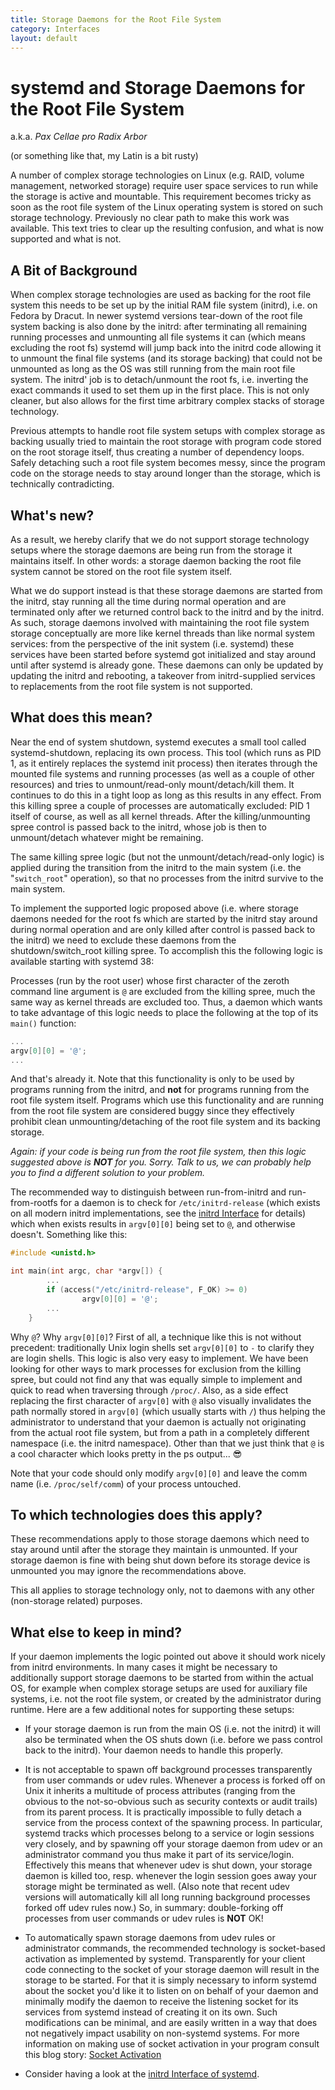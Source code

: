 ```yaml
---
title: Storage Daemons for the Root File System
category: Interfaces
layout: default
---
```


# systemd and Storage Daemons for the Root File System

a.k.a. _Pax Cellae pro Radix Arbor_

(or something like that, my Latin is a bit rusty)

A number of complex storage technologies on Linux (e.g. RAID, volume
management, networked storage) require user space services to run while the
storage is active and mountable. This requirement becomes tricky as soon as the
root file system of the Linux operating system is stored on such storage
technology. Previously no clear path to make this work was available. This text
tries to clear up the resulting confusion, and what is now supported and what
is not.

## A Bit of Background

When complex storage technologies are used as backing for the root file system
this needs to be set up by the initial RAM file system (initrd), i.e. on Fedora
by Dracut. In newer systemd versions tear-down of the root file system backing
is also done by the initrd: after terminating all remaining running processes
and unmounting all file systems it can (which means excluding the root fs)
systemd will jump back into the initrd code allowing it to unmount the final
file systems (and its storage backing) that could not be unmounted as long as
the OS was still running from the main root file system. The initrd' job is to
detach/unmount the root fs, i.e. inverting the exact commands it used to set
them up in the first place. This is not only cleaner, but also allows for the
first time arbitrary complex stacks of storage technology.

Previous attempts to handle root file system setups with complex storage as
backing usually tried to maintain the root storage with program code stored on
the root storage itself, thus creating a number of dependency loops. Safely
detaching such a root file system becomes messy, since the program code on the
storage needs to stay around longer than the storage, which is technically
contradicting.


## What's new?

As a result, we hereby clarify that we do not support storage technology setups
where the storage daemons are being run from the storage it maintains
itself. In other words: a storage daemon backing the root file system cannot be
stored on the root file system itself.

What we do support instead is that these storage daemons are started from the
initrd, stay running all the time during normal operation and are terminated
only after we returned control back to the initrd and by the initrd. As such,
storage daemons involved with maintaining the root file system storage
conceptually are more like kernel threads than like normal system services:
from the perspective of the init system (i.e. systemd) these services have been
started before systemd got initialized and stay around until after systemd is
already gone. These daemons can only be updated by updating the initrd and
rebooting, a takeover from initrd-supplied services to replacements from the
root file system is not supported.


## What does this mean?

Near the end of system shutdown, systemd executes a small tool called
systemd-shutdown, replacing its own process. This tool (which runs as PID 1, as
it entirely replaces the systemd init process) then iterates through the
mounted file systems and running processes (as well as a couple of other
resources) and tries to unmount/read-only mount/detach/kill them. It continues
to do this in a tight loop as long as this results in any effect. From this
killing spree a couple of processes are automatically excluded: PID 1 itself of
course, as well as all kernel threads. After the killing/unmounting spree
control is passed back to the initrd, whose job is then to unmount/detach
whatever might be remaining.

The same killing spree logic (but not the unmount/detach/read-only logic) is
applied during the transition from the initrd to the main system (i.e. the
"`switch_root`" operation), so that no processes from the initrd survive to the
main system.

To implement the supported logic proposed above (i.e. where storage daemons
needed for the root fs which are started by the initrd stay around during
normal operation and are only killed after control is passed back to the
initrd) we need to exclude these daemons from the shutdown/switch_root killing
spree. To accomplish this the following logic is available starting with
systemd 38:

Processes (run by the root user) whose first character of the zeroth command
line argument is `@` are excluded from the killing spree, much the same way as
kernel threads are excluded too. Thus, a daemon which wants to take advantage
of this logic needs to place the following at the top of its `main()` function:

```c
...
argv[0][0] = '@';
...
```

And that's already it. Note that this functionality is only to be used by
programs running from the initrd, and **not** for programs running from the
root file system itself. Programs which use this functionality and are running
from the root file system are considered buggy since they effectively prohibit
clean unmounting/detaching of the root file system and its backing storage.

_Again: if your code is being run from the root file system, then this logic
suggested above is **NOT** for you. Sorry. Talk to us, we can probably help you
to find a different solution to your problem._

The recommended way to distinguish between run-from-initrd and run-from-rootfs
for a daemon is to check for `/etc/initrd-release` (which exists on all modern
initrd implementations, see the [initrd
Interface](https://systemd.io/INITRD_INTERFACE/) for details) which when exists
results in `argv[0][0]` being set to `@`, and otherwise doesn't. Something like
this:

```c
#include <unistd.h>

int main(int argc, char *argv[]) {
        ...
        if (access("/etc/initrd-release", F_OK) >= 0)
                argv[0][0] = '@';
        ...
    }
```

Why `@`? Why `argv[0][0]`? First of all, a technique like this is not without
precedent: traditionally Unix login shells set `argv[0][0]` to `-` to clarify
they are login shells. This logic is also very easy to implement. We have been
looking for other ways to mark processes for exclusion from the killing spree,
but could not find any that was equally simple to implement and quick to read
when traversing through `/proc/`. Also, as a side effect replacing the first
character of `argv[0]` with `@` also visually invalidates the path normally
stored in `argv[0]` (which usually starts with `/`) thus helping the
administrator to understand that your daemon is actually not originating from
the actual root file system, but from a path in a completely different
namespace (i.e. the initrd namespace). Other than that we just think that `@`
is a cool character which looks pretty in the ps output... 😎

Note that your code should only modify `argv[0][0]` and leave the comm name
(i.e. `/proc/self/comm`) of your process untouched.

## To which technologies does this apply?

These recommendations apply to those storage daemons which need to stay around
until after the storage they maintain is unmounted. If your storage daemon is
fine with being shut down before its storage device is unmounted you may ignore
the recommendations above.

This all applies to storage technology only, not to daemons with any other
(non-storage related) purposes.

## What else to keep in mind?

If your daemon implements the logic pointed out above it should work nicely
from initrd environments. In many cases it might be necessary to additionally
support storage daemons to be started from within the actual OS, for example
when complex storage setups are used for auxiliary file systems, i.e. not the
root file system, or created by the administrator during runtime. Here are a
few additional notes for supporting these setups:

* If your storage daemon is run from the main OS (i.e. not the initrd) it will
  also be terminated when the OS shuts down (i.e. before we pass control back
  to the initrd). Your daemon needs to handle this properly.

* It is not acceptable to spawn off background processes transparently from
  user commands or udev rules. Whenever a process is forked off on Unix it
  inherits a multitude of process attributes (ranging from the obvious to the
  not-so-obvious such as security contexts or audit trails) from its parent
  process. It is practically impossible to fully detach a service from the
  process context of the spawning process. In particular, systemd tracks which
  processes belong to a service or login sessions very closely, and by spawning
  off your storage daemon from udev or an administrator command you thus make
  it part of its service/login. Effectively this means that whenever udev is
  shut down, your storage daemon is killed too, resp. whenever the login
  session goes away your storage might be terminated as well. (Also note that
  recent udev versions will automatically kill all long running background
  processes forked off udev rules now.) So, in summary: double-forking off
  processes from user commands or udev rules is **NOT** OK!

* To automatically spawn storage daemons from udev rules or administrator
  commands, the recommended technology is socket-based activation as
  implemented by systemd. Transparently for your client code connecting to the
  socket of your storage daemon will result in the storage to be started. For
  that it is simply necessary to inform systemd about the socket you'd like it
  to listen on on behalf of your daemon and minimally modify the daemon to
  receive the listening socket for its services from systemd instead of
  creating it on its own. Such modifications can be minimal, and are easily
  written in a way that does not negatively impact usability on non-systemd
  systems. For more information on making use of socket activation in your
  program consult this blog story: [Socket
  Activation](http://0pointer.de/blog/projects/socket-activation.html)

* Consider having a look at the [initrd Interface of systemd](https://systemd.io/INITRD_INTERFACE/).
